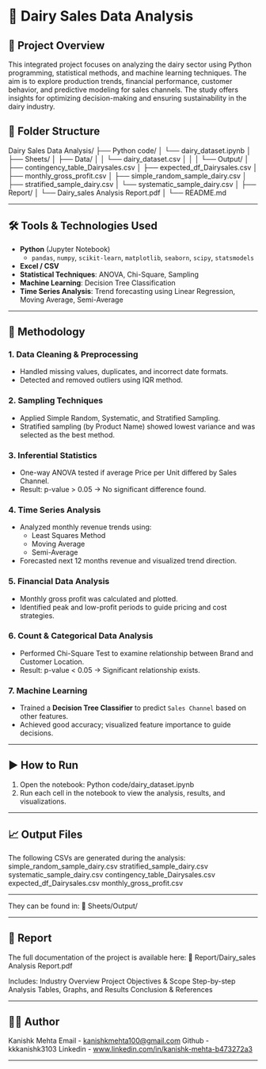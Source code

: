 # 🐄 Dairy Sales Data Analysis


## 📌 Project Overview

This integrated project focuses on analyzing the dairy sector using Python programming, statistical methods, and machine learning techniques. The aim is to explore production trends, financial performance, customer behavior, and predictive modeling for sales channels. The study offers insights for optimizing decision-making and ensuring sustainability in the dairy industry.

## 📁 Folder Structure

Dairy Sales Data Analysis/
├── Python code/
│ └── dairy_dataset.ipynb
│
├── Sheets/
│ ├── Data/
│ │ └── dairy_dataset.csv
│ │
│ └── Output/
│ ├── contingency_table_Dairysales.csv
│ ├── expected_df_Dairysales.csv
│ ├── monthly_gross_profit.csv
│ ├── simple_random_sample_dairy.csv
│ ├── stratified_sample_dairy.csv
│ └── systematic_sample_dairy.csv
│
├── Report/
│ └── Dairy_sales Analysis Report.pdf
│
└── README.md

---

## 🛠️ Tools & Technologies Used

- **Python** (Jupyter Notebook)
  - `pandas`, `numpy`, `scikit-learn`, `matplotlib`, `seaborn`, `scipy`, `statsmodels`
- **Excel / CSV**
- **Statistical Techniques**: ANOVA, Chi-Square, Sampling
- **Machine Learning**: Decision Tree Classification
- **Time Series Analysis**: Trend forecasting using Linear Regression, Moving Average, Semi-Average

---

## 🧪 Methodology

### 1. **Data Cleaning & Preprocessing**
- Handled missing values, duplicates, and incorrect date formats.
- Detected and removed outliers using IQR method.

### 2. **Sampling Techniques**
- Applied Simple Random, Systematic, and Stratified Sampling.
- Stratified sampling (by Product Name) showed lowest variance and was selected as the best method.

### 3. **Inferential Statistics**
- One-way ANOVA tested if average Price per Unit differed by Sales Channel.
- Result: p-value > 0.05 → No significant difference found.

### 4. **Time Series Analysis**
- Analyzed monthly revenue trends using:
  - Least Squares Method
  - Moving Average
  - Semi-Average
- Forecasted next 12 months revenue and visualized trend direction.

### 5. **Financial Data Analysis**
- Monthly gross profit was calculated and plotted.
- Identified peak and low-profit periods to guide pricing and cost strategies.

### 6. **Count & Categorical Data Analysis**
- Performed Chi-Square Test to examine relationship between Brand and Customer Location.
- Result: p-value < 0.05 → Significant relationship exists.

### 7. **Machine Learning**
- Trained a **Decision Tree Classifier** to predict `Sales Channel` based on other features.
- Achieved good accuracy; visualized feature importance to guide decisions.

---

## ▶️ How to Run

1. Open the notebook:
Python code/dairy_dataset.ipynb
2. Run each cell in the notebook to view the analysis, results, and visualizations.

---

## 📈 Output Files

The following CSVs are generated during the analysis:
simple_random_sample_dairy.csv
stratified_sample_dairy.csv
systematic_sample_dairy.csv
contingency_table_Dairysales.csv
expected_df_Dairysales.csv
monthly_gross_profit.csv

---

They can be found in:
📂 Sheets/Output/

---

## 📄 Report

The full documentation of the project is available here:
📄 Report/Dairy_sales Analysis Report.pdf

Includes:
Industry Overview
Project Objectives & Scope
Step-by-step Analysis
Tables, Graphs, and Results
Conclusion & References

---

## 🙋‍♂️ Author

Kanishk Mehta
Email - kanishkmehta100@gmail.com
Github - kkkanishk3103
Linkedin - www.linkedin.com/in/kanishk-mehta-b473272a3

---
